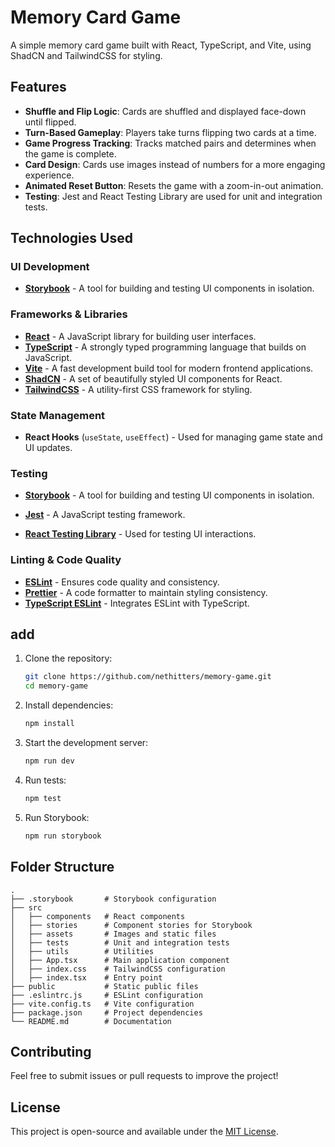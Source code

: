 # Memory Card Game

A simple memory card game built with React, TypeScript, and Vite, using ShadCN and TailwindCSS for styling.

## Features

- **Shuffle and Flip Logic**: Cards are shuffled and displayed face-down until flipped.
- **Turn-Based Gameplay**: Players take turns flipping two cards at a time.
- **Game Progress Tracking**: Tracks matched pairs and determines when the game is complete.
- **Card Design**: Cards use images instead of numbers for a more engaging experience.
- **Animated Reset Button**: Resets the game with a zoom-in-out animation.
- **Testing**: Jest and React Testing Library are used for unit and integration tests.

## Technologies Used

### UI Development

- **[Storybook](https://storybook.js.org/)** - A tool for building and testing UI components in isolation.

### Frameworks & Libraries

- **[React](https://react.dev/)** - A JavaScript library for building user interfaces.
- **[TypeScript](https://www.typescriptlang.org/)** - A strongly typed programming language that builds on JavaScript.
- **[Vite](https://vitejs.dev/)** - A fast development build tool for modern frontend applications.
- **[ShadCN](https://ui.shadcn.com/)** - A set of beautifully styled UI components for React.
- **[TailwindCSS](https://tailwindcss.com/)** - A utility-first CSS framework for styling.

### State Management

- **React Hooks** (`useState`, `useEffect`) - Used for managing game state and UI updates.

### Testing

- **[Storybook](https://storybook.js.org/)** - A tool for building and testing UI components in isolation.

- **[Jest](https://jestjs.io/)** - A JavaScript testing framework.

- **[React Testing Library](https://testing-library.com/docs/react-testing-library/intro/)** - Used for testing UI interactions.

### Linting & Code Quality

- **[ESLint](https://eslint.org/)** - Ensures code quality and consistency.
- **[Prettier](https://prettier.io/)** - A code formatter to maintain styling consistency.
- **[TypeScript ESLint](https://typescript-eslint.io/)** - Integrates ESLint with TypeScript.

## add

1. Clone the repository:
   ```sh
   git clone https://github.com/nethitters/memory-game.git
   cd memory-game
   ```
2. Install dependencies:
   ```sh
   npm install
   ```
3. Start the development server:
   ```sh
   npm run dev
   ```
4. Run tests:
   ```sh
   npm test
   ```
5. Run Storybook:
   ```sh
   npm run storybook
   ```

## Folder Structure

```
.
├── .storybook       # Storybook configuration
├── src
│   ├── components   # React components
│   ├── stories      # Component stories for Storybook
│   ├── assets       # Images and static files
│   ├── tests        # Unit and integration tests
│   ├── utils        # Utilities
│   ├── App.tsx      # Main application component
│   ├── index.css    # TailwindCSS configuration
│   ├── index.tsx    # Entry point
├── public           # Static public files
├── .eslintrc.js     # ESLint configuration
├── vite.config.ts   # Vite configuration
├── package.json     # Project dependencies
└── README.md        # Documentation
```

## Contributing

Feel free to submit issues or pull requests to improve the project!

## License

This project is open-source and available under the [MIT License](LICENSE).
